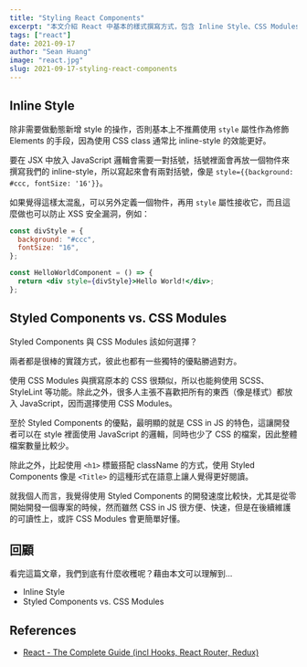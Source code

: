 ```yaml
---
title: "Styling React Components"
excerpt: "本文介紹 React 中基本的樣式撰寫方式，包含 Inline Style、CSS Modules、styled-components 等方式。"
tags: ["react"]
date: 2021-09-17
author: "Sean Huang"
image: "react.jpg"
slug: 2021-09-17-styling-react-components
---
```


## Inline Style

除非需要做動態新增 style 的操作，否則基本上不推薦使用 `style` 屬性作為修飾 Elements 的手段，因為使用 CSS class 通常比 inline-style 的效能更好。

要在 JSX 中放入 JavaScript 邏輯會需要一對括號，括號裡面會再放一個物件來撰寫我們的 inline-style，所以寫起來會有兩對括號，像是 `style={{background: #ccc, fontSize: '16'}}`。

如果覺得這樣太混亂，可以另外定義一個物件，再用 `style` 屬性接收它，而且這麼做也可以防止 XSS 安全漏洞，例如：

```jsx
const divStyle = {
  background: "#ccc",
  fontSize: "16",
};

const HelloWorldComponent = () => {
  return <div style={divStyle}>Hello World!</div>;
};
```

## Styled Components vs. CSS Modules

Styled Components 與 CSS Modules 該如何選擇？

兩者都是很棒的實踐方式，彼此也都有一些獨特的優點勝過對方。

使用 CSS Modules 與撰寫原本的 CSS 很類似，所以也能夠使用 SCSS、StyleLint 等功能。除此之外，很多人主張不喜歡把所有的東西（像是樣式）都放入 JavaScript，因而選擇使用 CSS Modules。

至於 Styled Components 的優點，最明顯的就是 CSS in JS 的特色，這讓開發者可以在 style 裡面使用 JavaScript 的邏輯，同時也少了 CSS 的檔案，因此整體檔案數量比較少。

除此之外，比起使用 `<h1>` 標籤搭配 className 的方式，使用 Styled Components 像是 `<Title>` 的這種形式在語意上讓人覺得更好閱讀。

就我個人而言，我覺得使用 Styled Components 的開發速度比較快，尤其是從零開始開發一個專案的時候，然而雖然 CSS in JS 很方便、快速，但是在後續維護的可讀性上，或許 CSS Modules 會更簡單好懂。

## 回顧

看完這篇文章，我們到底有什麼收穫呢？藉由本文可以理解到…

- Inline Style
- Styled Components vs. CSS Modules

## References

- [React - The Complete Guide (incl Hooks, React Router, Redux)](https://www.udemy.com/course/react-the-complete-guide-incl-redux/)

